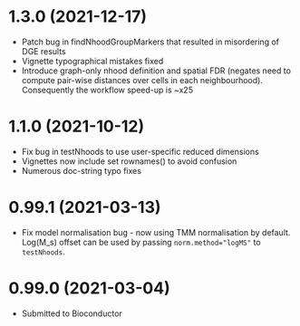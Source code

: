# 1.3.0 (2021-12-17)
- Patch bug in findNhoodGroupMarkers that resulted in misordering of DGE results
- Vignette typographical mistakes fixed
- Introduce graph-only nhood definition and spatial FDR (negates need to compute pair-wise distances over cells in each neighbourhood). Consequently the workflow speed-up is ~x25

# 1.1.0 (2021-10-12)
- Fix bug in testNhoods to use user-specific reduced dimensions
- Vignettes now include set rownames() to avoid confusion
- Numerous doc-string typo fixes

# 0.99.1 (2021-03-13)
+ Fix model normalisation bug - now using TMM normalisation by default. Log(M_s) offset can be used by passing `norm.method="logMS"` to `testNhoods`.

# 0.99.0 (2021-03-04)
+ Submitted to Bioconductor

